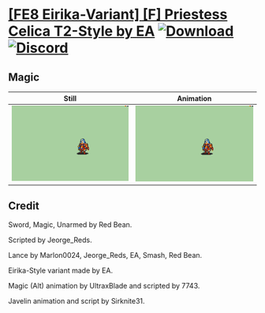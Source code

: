 # [\[FE8 Eirika-Variant\] \[F\] Priestess Celica T2-Style by EA](./) [![Download](https://img.shields.io/badge/Download--red?style=social&logo=github)](https://minhaskamal.github.io/DownGit/#/home?url=https://github.com/Klokinator/FE-Repo/tree/main/Battle%20Animations%2FLords%20-%20Vanilla%20and%20Custom%2F%5BFE8%20Eirika-Variant%5D%20%5BF%5D%20Priestess%20Celica%20T2-Style%20by%20EA%2F6.%20Magic%20(Alt)) [![Discord](https://img.shields.io/badge/Discord--blue?style=social&logo=discord)](https://discord.gg/C7VNGnyTPA)

## Magic

| Still | Animation |
| :---: | :-------: |
| ![Magic still](./Magic_000.png) | ![Magic](./Magic.gif) |

## Credit

Sword, Magic, Unarmed by Red Bean.

Scripted by Jeorge_Reds.

Lance by Marlon0024, Jeorge_Reds, EA, Smash, Red Bean.

Eirika-Style variant made by EA.

Magic (Alt) animation by UltraxBlade and scripted by 7743.

Javelin animation and script by Sirknite31.
